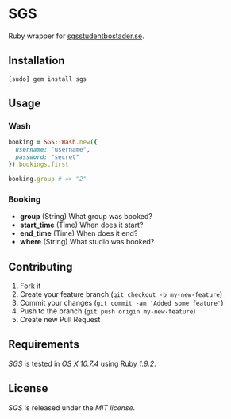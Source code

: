 # SGS

Ruby wrapper for [sgsstudentbostader.se](http://www.sgsstudentbostader.se).

## Installation

`[sudo] gem install sgs`

## Usage

### Wash

``` ruby
booking = SGS::Wash.new({
  username: "username",
  password: "secret"
}).bookings.first

booking.group # => "2"
```

### Booking

- **group** (String) What group was booked?
- **start_time** (Time) When does it start?
- **end_time** (Time) When does it end?
- **where** (String) What studio was booked?

## Contributing

1. Fork it
2. Create your feature branch (`git checkout -b my-new-feature`)
3. Commit your changes (`git commit -am 'Added some feature'`)
4. Push to the branch (`git push origin my-new-feature`)
5. Create new Pull Request

## Requirements

*SGS* is tested in *OS X 10.7.4* using Ruby *1.9.2*.

## License

*SGS* is released under the *MIT license*.